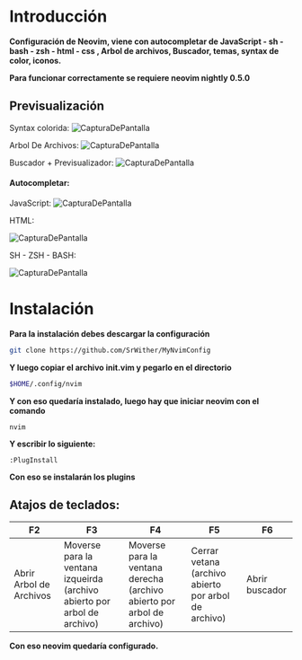 # Introducción

**Configuración de Neovim, viene con autocompletar de JavaScript - sh - bash - zsh - html - css , Arbol de archivos, Buscador, temas, syntax de color, iconos.**

**Para funcionar correctamente se requiere neovim nightly 0.5.0**

## Previsualización

Syntax colorida:
![CapturaDePantalla](https://user-images.githubusercontent.com/59105868/109898954-d6b1ec80-7c73-11eb-9e5d-27a23494e163.png)

Arbol De Archivos:
![CapturaDePantalla](https://user-images.githubusercontent.com/59105868/109899046-fea15000-7c73-11eb-9a49-343fbe0c015e.png)

Buscador + Previsualizador:
![CapturaDePantalla](https://user-images.githubusercontent.com/59105868/109899184-37d9c000-7c74-11eb-8c29-5bb8961977e3.png)

#### Autocompletar:

JavaScript:
![CapturaDePantalla](https://user-images.githubusercontent.com/59105868/109899271-5fc92380-7c74-11eb-930c-a99e102f5fcc.png)

HTML:

![CapturaDePantalla](https://user-images.githubusercontent.com/59105868/109899369-85562d00-7c74-11eb-829e-02d71f5c9dbe.png)

SH - ZSH - BASH:

![CapturaDePantalla](https://user-images.githubusercontent.com/59105868/109899488-b6366200-7c74-11eb-9aaf-d465fcb35c0a.png)

# Instalación

**Para la instalación debes descargar la configuración**
```sh
git clone https://github.com/SrWither/MyNvimConfig
```
**Y luego copiar el archivo init.vim y pegarlo en el directorio**
```sh
$HOME/.config/nvim
```
**Y con eso quedaría instalado, luego hay que iniciar neovim con el comando**
```
nvim
```
**Y escribir lo siguiente:**
```vim
:PlugInstall
```
**Con eso se instalarán los plugins**

## Atajos de teclados:
| F2| F3| F4| F5| F6|
| ----- | ---- | ---- | ---- | ---- |
| Abrir Arbol de Archivos | Moverse para la ventana izqueirda (archivo abierto por arbol de archivo) | Moverse para la ventana derecha (archivo abierto por arbol de archivo) | Cerrar vetana (archivo abierto por arbol de archivo) | Abrir buscador |

**Con eso neovim quedaría configurado.**
